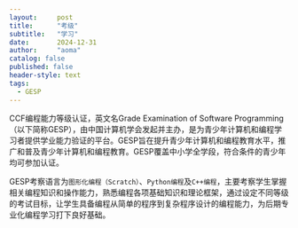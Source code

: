 ```yaml
---
layout:     post
title:      "考级"
subtitle:   "学习"
date:       2024-12-31
author:     "aoma"
catalog: false
published: false
header-style: text
tags:
  - GESP
---
```


CCF编程能力等级认证，英文名Grade Examination of Software Programming（以下简称GESP），由中国计算机学会发起并主办，是为青少年计算机和编程学习者提供学业能力验证的平台。GESP旨在提升青少年计算机和编程教育水平，推广和普及青少年计算机和编程教育。GESP覆盖中小学全学段，符合条件的青少年均可参加认证。

GESP考察语言为`图形化编程（Scratch）`、`Python编程`及`C++编程`，主要考察学生掌握相关编程知识和操作能力，熟悉编程各项基础知识和理论框架，通过设定不同等级的考试目标，让学生具备编程从简单的程序到复杂程序设计的编程能力，为后期专业化编程学习打下良好基础。

